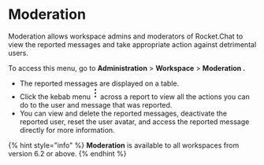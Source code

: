 # Moderation

Moderation allows workspace admins and moderators of Rocket.Chat to view the reported messages and take appropriate action against detrimental users.

To access this menu, go to **Administration** > **Workspace** > **Moderation .**

* The reported messages are displayed on a table.
* Click the kebab menu <img src="../../.gitbook/assets/image (1) (2).png" alt="" data-size="line"> across a report to view all the actions you can do to the user and message that was reported.
* You can view and delete the reported messages, deactivate the reported user, reset the user avatar, and access the reported message directly for more information.&#x20;

{% hint style="info" %}
**Moderation** is available to all workspaces from version 6.2 or above.
{% endhint %}
